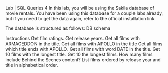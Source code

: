 Lab | SQL Queries 4
In this lab, you will be using the Sakila database of movie rentals. You have been using this database for a couple labs already, but if you need to get the data again, refer to the official installation link.

The database is structured as follows: DB schema




Instructions
Get film ratings.
Get release years.
Get all films with ARMAGEDDON in the title.
Get all films with APOLLO in the title
Get all films which title ends with APOLLO.
Get all films with word DATE in the title.
Get 10 films with the longest title.
Get 10 the longest films.
How many films include Behind the Scenes content?
List films ordered by release year and title in alphabetical order.
